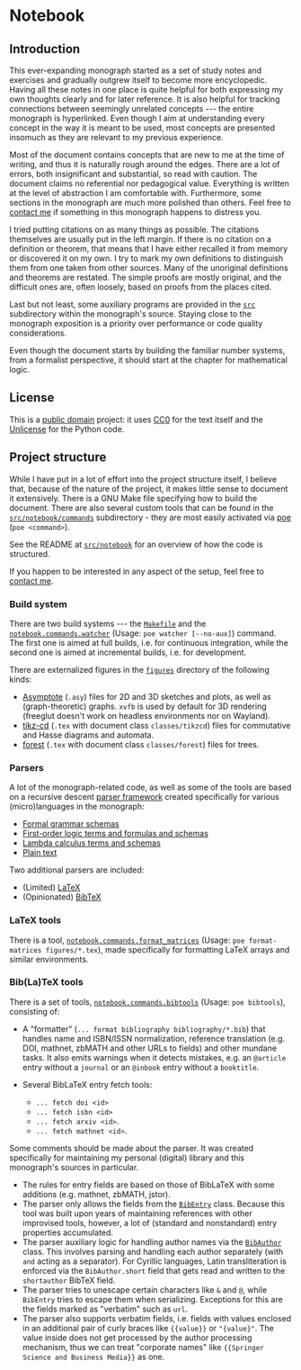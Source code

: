 # Notebook

<!-- __Note__: The corresponding PDF, kept up-to-date, can be found [here](https://ivasilev.net/files/Notebook.pdf). -->

## Introduction

This ever-expanding monograph started as a set of study notes and exercises and gradually outgrew itself to become more encyclopedic. Having all these notes in one place is quite helpful for both expressing my own thoughts clearly and for later reference. It is also helpful for tracking connections between seemingly unrelated concepts --- the entire monograph is hyperlinked. Even though I aim at understanding every concept in the way it is meant to be used, most concepts are presented insomuch as they are relevant to my previous experience.

Most of the document contains concepts that are new to me at the time of writing, and thus it is naturally rough around the edges. There are a lot of errors, both insignificant and substantial, so read with caution. The document claims no referential nor pedagogical value. Everything is written at the level of abstraction I am comfortable with. Furthermore, some sections in the monograph are much more polished than others. Feel free to [contact me](https://ivasilev.net) if something in this monograph happens to distress you.

I tried putting citations on as many things as possible. The citations themselves are usually put in the left margin. If there is no citation on a definition or theorem, that means that I have either recalled it from memory or discovered it on my own. I try to mark my own definitions to distinguish them from one taken from other sources. Many of the unoriginal definitions and theorems are restated. The simple proofs are mostly original, and the difficult ones are, often loosely, based on proofs from the places cited.

Last but not least, some auxiliary programs are provided in the [`src`](https://github.com/v--/notebook/tree/master/src) subdirectory within the monograph's source. Staying close to the monograph exposition is a priority over performance or code quality considerations.

Even though the document starts by building the familiar number systems, from a formalist perspective, it should start at the chapter for mathematical logic.

## License

This is a [public domain](https://en.wikipedia.org/wiki/Public_domain) project: it uses [CC0](https://spdx.org/licenses/CC0-1.0.html) for the text itself and the [Unlicense](https://spdx.org/licenses/Unlicense.html) for the Python code.

## Project structure

While I have put in a lot of effort into the project structure itself, I believe that, because of the nature of the project, it makes little sense to document it extensively. There is a GNU Make file specifying how to build the document. There are also several custom tools that can be found in the [`src/notebook/commands`](./src/notebook/commands) subdirectory - they are most easily activated via [poe](https://poethepoet.natn.io) (`poe <command>`).

See the README at [`src/notebook`](./src/notebook) for an overview of how the code is structured.

If you happen to be interested in any aspect of the setup, feel free to [contact me](https://ivasilev.net).

### Build system

There are two build systems --- the [`Makefile`](./Makefile) and the [`notebook.commands.watcher`](./src/notebook/commands/watcher) (Usage: `poe watcher [--no-aux]`) command. The first one is aimed at full builds, i.e. for continuous integration, while the second one is aimed at incremental builds, i.e. for development.

There are externalized figures in the [`figures`](./figures) directory of the following kinds:
* [Asymptote](https://github.com/vectorgraphics/asymptote) (`.asy`) files for 2D and 3D sketches and plots, as well as (graph-theoretic) graphs. `xvfb` is used by default for 3D rendering (freeglut doesn't work on headless environments nor on Wayland).
* [tikz-cd](https://ctan.org/pkg/tikz-cd) (`.tex` with document class `classes/tikzcd`) files for commutative and Hasse diagrams and automata.
* [forest](https://ctan.org/pkg/forest) (`.tex` with document class `classes/forest`) files for trees.

### Parsers

A lot of the monograph-related code, as well as some of the tools are based on a recursive descent [parser framework](./src/notebook/parsing) created specifically for various (micro)languages in the monograph:
* [Formal grammar schemas](./src/notebook/math/grammars/parsing)
* [First-order logic terms and formulas and schemas](./src/notebook/math/logic/parsing)
* [Lambda calculus terms and schemas](./src/notebook/math/lambda/parsing)
* [Plain text](./src/notebook/math/nlp/parsing)

Two additional parsers are included:
* (Limited) [LaTeX](./src/notebook/latex/parsing)
* (Opinionated) [BibTeX](./src/notebook/bibtex/parsing)

### LaTeX tools

There is a tool, [`notebook.commands.format_matrices`](./src/notebook/commands/format_matrices) (Usage: `poe format-matrices figures/*.tex`), made specifically for formatting LaTeX arrays and similar environments.

### Bib(La)TeX tools

There is a set of tools, [`notebook.commands.bibtools`](./src/notebook/commands/bibtools) (Usage: `poe bibtools`), consisting of:
* A "formatter" (`... format bibliography bibliography/*.bib`) that handles name and ISBN/ISSN normalization, reference translation (e.g. DOI, mathnet, zbMATH and other URLs to fields) and other mundane tasks. It also emits warnings when it detects mistakes, e.g. an `@article` entry without a `journal` or an `@inbook` entry without a `booktitle`.

* Several BibLaTeX entry fetch tools:
  * `... fetch doi <id>`
  * `... fetch isbn <id>`
  * `... fetch arxiv <id>`.
  * `... fetch mathnet <id>`.

Some comments should be made about the parser. It was created specifically for maintaining my personal (digital) library and this monograph's sources in particular.
* The rules for entry fields are based on those of BibLaTeX with some additions (e.g. mathnet, zbMATH, jstor).
* The parser only allows the fields from the [`BibEntry`](./src/notebook/bibtex/entry.py) class. Because this tool was built upon years of maintaining references with other improvised tools, however, a lot of (standard and nonstandard) entry properties accumulated.
* The parser auxiliary logic for handling author names via the [`BibAuthor`](./src/notebook/bibtex/author.py) class. This involves parsing and handling each author separately (with `and` acting as a separator). For Cyrillic languages, Latin transliteration is enforced via the `BibAuthor.short` field that gets read and written to the `shortauthor` BibTeX field.
* The parser tries to unescape certain characters like `&` and `@`, while `BibEntry` tries to escape them when serializing. Exceptions for this are the fields marked as "verbatim" such as `url`.
* The parser also supports verbatim fields, i.e. fields with values enclosed in an additional pair of curly braces like `{{value}}` or `"{value}"`. The value inside does not get processed by the author processing mechanism, thus we can treat "corporate names" like `{{Springer Science and Business Media}}` as one.
